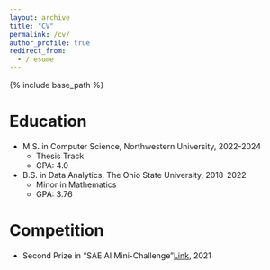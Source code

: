 ```yaml
---
layout: archive
title: "CV"
permalink: /cv/
author_profile: true
redirect_from:
  - /resume
---
```


{% include base_path %}

Education
======
* M.S. in Computer Science, Northwestern University, 2022-2024   
  - Thesis Track
  - GPA: 4.0
* B.S. in Data Analytics, The Ohio State University, 2018-2022  
  - Minor in Mathematics
  - GPA: 3.76
  

Competition
======
* Second Prize in “SAE AI Mini-Challenge”[Link](https://mae.osu.edu/news/2022/01/student-team-places-second-inaugural-sae-ai-mini-challenge), 2021
  

